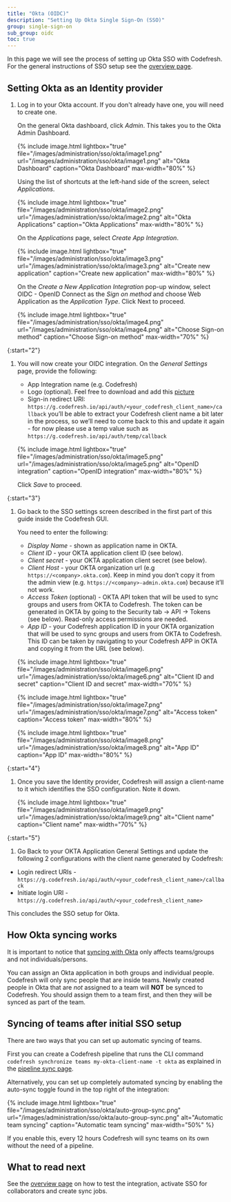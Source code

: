 ```yaml
---
title: "Okta (OIDC)"
description: "Setting Up Okta Single Sign-On (SSO)"
group: single-sign-on
sub_group: oidc
toc: true
---
```


In this page we will see the process of setting up Okta SSO with Codefresh. For the general instructions of SSO setup
see the [overview page]({{site.baseurl}}/docs/single-sign-on/oidc/).

## Setting Okta as an Identity provider

1. Log in to your Okta account. If you don't already have one, you will need to create one.

    On the general Okta dashboard, click *Admin*. This takes you to the Okta Admin Dashboard.

    {% include image.html
    lightbox="true"
    file="/images/administration/sso/okta/image1.png" 
    url="/images/administration/sso/okta/image1.png"
    alt="Okta Dashboard"
    caption="Okta Dashboard"
    max-width="80%"
    %}

    Using the list of shortcuts at the left-hand side of the screen, select *Applications*.

    {% include image.html
    lightbox="true"
    file="/images/administration/sso/okta/image2.png" 
    url="/images/administration/sso/okta/image2.png"
    alt="Okta Applications"
    caption="Okta Applications"
    max-width="80%"
    %}

    On the *Applications* page, select *Create App Integration*.

    {% include image.html
    lightbox="true"
    file="/images/administration/sso/okta/image3.png"
    url="/images/administration/sso/okta/image3.png"
    alt="Create new application"
    caption="Create new application"
    max-width="80%"
    %}

    On the *Create a New Application Integration* pop-up window, select OIDC - OpenID Connect as the *Sign on method* and choose Web Application as the *Application Type*. Click Next to proceed.

    {% include image.html
    lightbox="true"
    file="/images/administration/sso/okta/image4.png"
    url="/images/administration/sso/okta/image4.png"
    alt="Choose Sign-on method"
    caption="Choose Sign-on method"
    max-width="70%"
    %}

{:start="2"}
1. You will now create your OIDC integration. On the *General Settings* page, provide the following:

    * App Integration name (e.g. Codefresh)
    * Logo (optional). Feel free to download and add this [picture]({{site.baseurl}}/images/administration/sso/okta/codefresh-logo.png)
    * Sign-in redirect URI: `https://g.codefresh.io/api/auth/<your_codefresh_client_name>/callback` you’ll be able to extract your Codefresh client name a bit later in the process, so we’ll need to come back to this and update it again - for now please use a temp value such as `https://g.codefresh.io/api/auth/temp/callback`


    {% include image.html
    lightbox="true"
    file="/images/administration/sso/okta/image5.png"
    url="/images/administration/sso/okta/image5.png"
    alt="OpenID integration"
    caption="OpenID integration"
    max-width="80%"
    %}

    Click *Save* to proceed.

{:start="3"}
1. Go back to the SSO settings screen described in the first part of this guide inside the Codefresh GUI.

    You need to enter the following:

    * *Display Name* - shown as application name in OKTA.
    * *Client ID* - your OKTA application client ID (see below).
    * *Client secret* - your OKTA application client secret (see below).
    * *Client Host* - your OKTA organization url (e.g `https://<company>.okta.com`). Keep in mind you don’t copy it from the admin view (e.g. `https://<company>-admin.okta.com`) because it’ll not work.
    * *Access Token* (optional) - OKTA API token that will be used to sync groups and users from OKTA to Codefresh. The token can be generated in OKTA by going to the Security tab -> API -> Tokens (see below). Read-only access permissions are needed.
    * *App ID* - your Codefresh application ID in your OKTA organization that will be used to sync groups and users from OKTA to Codefresh. This ID can be taken by navigating to your Codefresh APP in OKTA and copying it from the URL (see below).

    {% include image.html
    lightbox="true"
    file="/images/administration/sso/okta/image6.png"
    url="/images/administration/sso/okta/image6.png"
    alt="Client ID and secret"
    caption="Client ID and secret"
    max-width="70%"
    %}

    {% include image.html
    lightbox="true"
    file="/images/administration/sso/okta/image7.png"
    url="/images/administration/sso/okta/image7.png"
    alt="Access token"
    caption="Access token"
    max-width="80%"
    %}

    {% include image.html
    lightbox="true"
    file="/images/administration/sso/okta/image8.png"
    url="/images/administration/sso/okta/image8.png"
    alt="App ID"
    caption="App ID"
    max-width="80%"
    %}

{:start="4"}
1. Once you save the Identity provider, Codefresh will assign a client-name to it which identifies the SSO configuration.
Note it down.

    {% include image.html
    lightbox="true"
    file="/images/administration/sso/okta/image9.png"
    url="/images/administration/sso/okta/image9.png"
    alt="Client name"
    caption="Client name"
    max-width="70%"
    %}

{:start="5"}
1. Go Back to your OKTA Application General Settings and update the following 2 configurations with the client name generated by Codefresh:

* Login redirect URIs - `https://g.codefresh.io/api/auth/<your_codefresh_client_name>/callback`
* Initiate login URI - `https://g.codefresh.io/api/auth/<your_codefresh_client_name>`

This concludes the SSO setup for Okta.

## How Okta syncing works

It is important to notice that [syncing with Okta]({{site.baseurl}}/docs/single-sign-on/oidc/#syncing-of-teams-after-initial-sso-setup)
only affects teams/groups and not individuals/persons.

You can assign an Okta application in both groups and individual people. Codefresh will only sync people that are inside teams. Newly created people in Okta that are *not* assigned to a team will **NOT** be synced to Codefresh. You should assign them to a team first, and then they will be synced as part of the team.

## Syncing of teams after initial SSO setup

There are two ways that you can set up automatic syncing of teams.

First you can create a Codefresh pipeline that runs the CLI command `codefresh synchronize teams my-okta-client-name -t okta` as explained in the [pipeline sync page]({{site.baseurl}}/docs/single-sign-on/oidc/#syncing-of-teams-after-initial-sso-setup).

Alternatively, you can set up completely automated syncing by enabling the auto-sync toggle found in the top right of the integration:

{% include image.html
lightbox="true"
file="/images/administration/sso/okta/auto-group-sync.png"
url="/images/administration/sso/okta/auto-group-sync.png"
alt="Automatic team syncing"
caption="Automatic team syncing"
max-width="50%"
%}

If you enable this, every 12 hours Codefresh will sync teams on its own without the need of a pipeline.

## What to read next

See the [overview page]({{site.baseurl}}/docs/single-sign-on/oidc/#testing-your-identity-provider) on how to test the integration, activate SSO for collaborators and create sync jobs.
